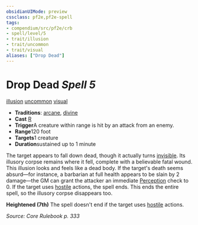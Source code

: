 ```yaml
---
obsidianUIMode: preview
cssclass: pf2e,pf2e-spell
tags:
- compendium/src/pf2e/crb
- spell/level/5
- trait/illusion
- trait/uncommon
- trait/visual
aliases: ["Drop Dead"]
---
```

# Drop Dead *Spell 5*   
[illusion](../../Rules/traits/illusion.md)  [uncommon](../../Rules/traits/uncommon.md)  [visual](../../Rules/traits/visual.md)  

- **Traditions**: [arcane](../../Rules/traits/arcane.md), [divine](../../Rules/traits/divine.md)
- **Cast** [R](../../Rules/core-rulebook/chapter-9-playing-the-game.md#Actions "Reaction") 
- **Trigger**A creature within range is hit by an attack from an enemy.
- **Range**120 foot
- **Targets**1 creature
- **Duration**sustained up to 1 minute

The target appears to fall down dead, though it actually turns [invisible](../../Rules/conditions.md#Invisible). Its illusory corpse remains where it fell, complete with a believable fatal wound. This illusion looks and feels like a dead body. If the target's death seems absurd—for instance, a barbarian at full health appears to be slain by 2 damage—the GM can grant the attacker an immediate [Perception](../skills.md#Perception) check to 0. If the target uses [hostile](../../Rules/conditions.md#Hostile) actions, the spell ends. This ends the entire spell, so the illusory corpse disappears too.

**Heightened (7th)** The spell doesn't end if the target uses [hostile](../../Rules/conditions.md#Hostile) actions.

*Source: Core Rulebook p. 333*